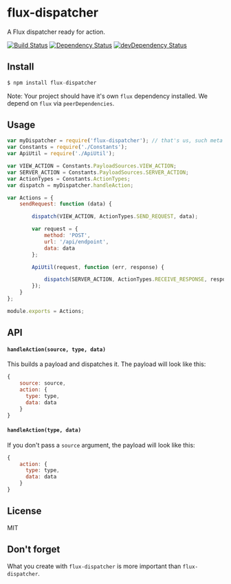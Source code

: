 # flux-dispatcher

A Flux dispatcher ready for action.

[![Build Status](https://travis-ci.org/jedireza/flux-dispatcher.svg?branch=master)](https://travis-ci.org/jedireza/flux-dispatcher)
[![Dependency Status](https://david-dm.org/jedireza/flux-dispatcher.svg?theme=shields.io)](https://david-dm.org/jedireza/flux-dispatcher)
[![devDependency Status](https://david-dm.org/jedireza/flux-dispatcher/dev-status.svg?theme=shields.io)](https://david-dm.org/jedireza/flux-dispatcher#info=devDependencies)


## Install

```js
$ npm install flux-dispatcher
```

Note: Your project should have it's own `flux` dependency installed. We depend
on `flux` via `peerDependencies`.

## Usage

```js
var myDispatcher = require('flux-dispatcher'); // that's us, such meta
var Constants = require('./Constants');
var ApiUtil = require('./ApiUtil');

var VIEW_ACTION = Constants.PayloadSources.VIEW_ACTION;
var SERVER_ACTION = Constants.PayloadSources.SERVER_ACTION;
var ActionTypes = Constants.ActionTypes;
var dispatch = myDispatcher.handleAction;

var Actions = {
    sendRequest: function (data) {

        dispatch(VIEW_ACTION, ActionTypes.SEND_REQUEST, data);

        var request = {
            method: 'POST',
            url: '/api/endpoint',
            data: data
        };

        ApiUtil(request, function (err, response) {

            dispatch(SERVER_ACTION, ActionTypes.RECEIVE_RESPONSE, response);
        });
    }
};

module.exports = Actions;
```


## API

#### `handleAction(source, type, data)`

This builds a payload and dispatches it. The payload will look like this:

```js
{
    source: source,
    action: {
      type: type,
      data: data
    }
}
```

#### `handleAction(type, data)`

If you don't pass a `source` argument, the payload will look like this:

```js
{
    action: {
      type: type,
      data: data
    }
}
```


## License

MIT


## Don't forget

What you create with `flux-dispatcher` is more important than `flux-dispatcher`.
